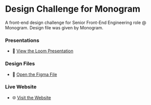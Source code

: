 # Design Challenge for Monogram

A front-end design challenge for Senior Front-End Engineering role @ Monogram.
Design file was given by Monogram.

### Presentations
- 🎥 [View the Loom Presentation](https://www.loom.com/share/b7c47f022fb54ef6954228f055664d8a?sid=58cc82bb-cab6-42e1-8985-78e24b7f9e0f "Watch our detailed project walk-through on Loom")

### Design Files
- 🎨 [Open the Figma File](https://www.figma.com/file/5RWCuQd6aCiAS4BJKyxPfQ/Monogram?type=design&node-id=0%3A1&mode=design&t=05YAU9pIf3PJFKtu-1 "Access our design layouts in Figma")

### Live Website
- 🌐 [Visit the Website](https://monogram-kappa.vercel.app/ "See the live project")
